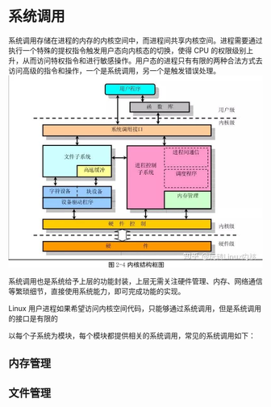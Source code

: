 # 系统调用
系统调用存储在进程的内存的内核空间中，而进程间共享内核空间。进程需要通过执行一个特殊的提权指令触发用户态向内核态的切换，使得 CPU 的权限级别上升，从而访问特权指令和进行敏感操作。用户态的进程只有有限的两种合法方式去访问高级的指令和操作，一个是系统调用，另一个是触发错误处理。
![](./syscall.png)

系统调用也是系统给予上层的功能封装，上层无需关注硬件管理、内存、网络通信等繁琐细节，直接使用系统能力，即可完成功能的实现。

Linux 用户进程如果希望访问内核空间代码，只能够通过系统调用，但是系统调用的接口是有限的


以每个子系统为模块，每个模块都提供相关的系统调用，常见的系统调用如下：



## 内存管理


## 文件管理



## 